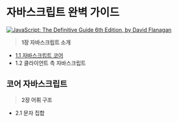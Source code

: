 # 자바스크립트 완벽 가이드

[![JavaScript: The Definitive Guide 6th Edition, by David Flanagan](http://akamaicovers.oreilly.com/images/9780596805524/cat.gif)](https://www.safaribooksonline.com/library/view/title/9781449393854//)
	  

> **1장 자바스크립트 소개**

- [1.1 자바스크립트 코어](/1%EC%9E%A5%20%EC%9E%90%EB%B0%94%EC%8A%A4%ED%81%AC%EB%A6%BD%ED%8A%B8%20%EC%86%8C%EA%B0%9C/%EC%9E%90%EB%B0%94%EC%8A%A4%ED%81%AC%EB%A6%BD%ED%8A%B8%20%EC%86%8C%EA%B0%9C.md)
- 1.2 클라이언트 측 자바스크립트



## 코어 자바스크립트

> **2장 어휘 구조**

- 2.1 문자 집합
